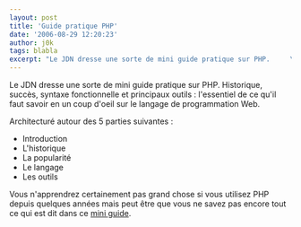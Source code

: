 ```yaml
---
layout: post
title: 'Guide pratique PHP'
date: '2006-08-29 12:20:23'
author: j0k
tags: blabla
excerpt: "Le JDN dresse une sorte de mini guide pratique sur PHP.     \nHistorique, succès, syntaxe fonctionnelle et principaux outils : l'essentiel de ce qu'il faut savoir en un coup d'oeil sur le langage de programmation Web.  \n  \nArchitecturé autour des 5 parties suivantes :   * Introduction   * L'historique   * La popularité   *      …"
---
```


Le JDN dresse une sorte de mini guide pratique sur PHP.
Historique, succès, syntaxe fonctionnelle et principaux outils : l'essentiel de ce qu'il faut savoir en un coup d'oeil sur le langage de programmation Web.

Architecturé autour des 5 parties suivantes :
* Introduction
* L'historique
* La popularité
* Le langage
* Les outils

Vous n'apprendrez certainement pas grand chose si vous utilisez PHP depuis quelques années mais peut être que vous ne savez pas encore tout ce qui est dit dans ce [mini guide](http://developpeur.journaldunet.com/tutoriel/php/060822-php-guide-pratique-0-intro.shtml).
